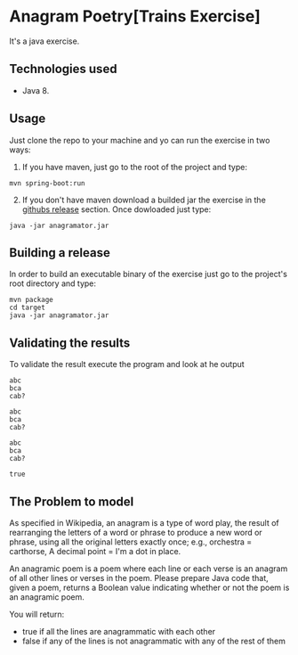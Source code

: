 # Anagram Poetry[Trains Exercise]
It's a java exercise.

## Technologies used
* Java 8.

## Usage
Just clone the repo to your machine and yo can run the exercise in two ways:
1. If you have maven, just go to the root of the project and type: 
```
mvn spring-boot:run
```
2. If you don't have maven download a builded jar the exercise in the [githubs release](https://github.com/morfeo8marc/anagramator/releases) section. Once dowloaded just type:
```
java -jar anagramator.jar
```
## Building a release
In order to build an executable binary of the exercise just go to the project's root directory and type:
```
mvn package
cd target
java -jar anagramator.jar
```
## Validating the results
To validate the result execute the program and look at he output
```
abc
bca
cab?

abc
bca
cab?

abc
bca
cab?

true
```

## The Problem to model
As specified in Wikipedia, an anagram is a type of word play, the result of rearranging the letters of a word or phrase to produce a new word or phrase, using all the original letters exactly once; e.g., orchestra = carthorse, A decimal point = I'm a dot in place.

An anagramic poem is a poem where each line or each verse is an anagram of all other lines or verses in the poem. Please prepare Java code that, given a poem, returns a Boolean value indicating whether or not the poem is an anagramic poem.

You will return: 
* true if all the lines are anagrammatic with each other
* false if any of the lines is not anagrammatic with any of the rest of them